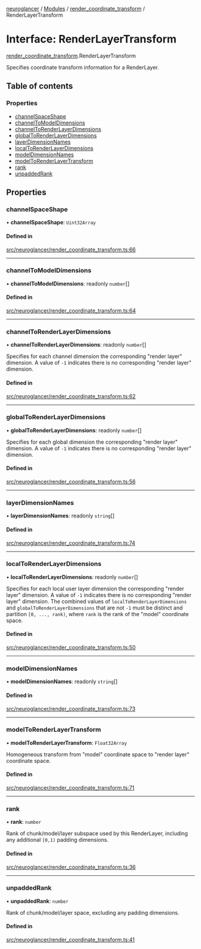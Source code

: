 [neuroglancer](../README.md) / [Modules](../modules.md) / [render\_coordinate\_transform](../modules/render_coordinate_transform.md) / RenderLayerTransform

# Interface: RenderLayerTransform

[render_coordinate_transform](../modules/render_coordinate_transform.md).RenderLayerTransform

Specifies coordinate transform information for a RenderLayer.

## Table of contents

### Properties

- [channelSpaceShape](render_coordinate_transform.RenderLayerTransform.md#channelspaceshape)
- [channelToModelDimensions](render_coordinate_transform.RenderLayerTransform.md#channeltomodeldimensions)
- [channelToRenderLayerDimensions](render_coordinate_transform.RenderLayerTransform.md#channeltorenderlayerdimensions)
- [globalToRenderLayerDimensions](render_coordinate_transform.RenderLayerTransform.md#globaltorenderlayerdimensions)
- [layerDimensionNames](render_coordinate_transform.RenderLayerTransform.md#layerdimensionnames)
- [localToRenderLayerDimensions](render_coordinate_transform.RenderLayerTransform.md#localtorenderlayerdimensions)
- [modelDimensionNames](render_coordinate_transform.RenderLayerTransform.md#modeldimensionnames)
- [modelToRenderLayerTransform](render_coordinate_transform.RenderLayerTransform.md#modeltorenderlayertransform)
- [rank](render_coordinate_transform.RenderLayerTransform.md#rank)
- [unpaddedRank](render_coordinate_transform.RenderLayerTransform.md#unpaddedrank)

## Properties

### channelSpaceShape

• **channelSpaceShape**: `Uint32Array`

#### Defined in

[src/neuroglancer/render_coordinate_transform.ts:66](https://github.com/ActiveBrainAtlas2/neuroglancer/blob/540617bc/src/neuroglancer/render_coordinate_transform.ts#L66)

___

### channelToModelDimensions

• **channelToModelDimensions**: readonly `number`[]

#### Defined in

[src/neuroglancer/render_coordinate_transform.ts:64](https://github.com/ActiveBrainAtlas2/neuroglancer/blob/540617bc/src/neuroglancer/render_coordinate_transform.ts#L64)

___

### channelToRenderLayerDimensions

• **channelToRenderLayerDimensions**: readonly `number`[]

Specifies for each channel dimension the corresponding "render layer" dimension.  A value of
`-1` indicates there is no corresponding "render layer" dimension.

#### Defined in

[src/neuroglancer/render_coordinate_transform.ts:62](https://github.com/ActiveBrainAtlas2/neuroglancer/blob/540617bc/src/neuroglancer/render_coordinate_transform.ts#L62)

___

### globalToRenderLayerDimensions

• **globalToRenderLayerDimensions**: readonly `number`[]

Specifies for each global dimension the corresponding "render layer" dimension.  A value of
`-1` indicates there is no corresponding "render layer" dimension.

#### Defined in

[src/neuroglancer/render_coordinate_transform.ts:56](https://github.com/ActiveBrainAtlas2/neuroglancer/blob/540617bc/src/neuroglancer/render_coordinate_transform.ts#L56)

___

### layerDimensionNames

• **layerDimensionNames**: readonly `string`[]

#### Defined in

[src/neuroglancer/render_coordinate_transform.ts:74](https://github.com/ActiveBrainAtlas2/neuroglancer/blob/540617bc/src/neuroglancer/render_coordinate_transform.ts#L74)

___

### localToRenderLayerDimensions

• **localToRenderLayerDimensions**: readonly `number`[]

Specifies for each local user layer dimension the corresponding "render layer" dimension.  A
value of `-1` indicates there is no corresponding "render layer" dimension.  The combined
values of `localToRenderLayerDimensions` and `globalToRenderLayerDimensions` that are not `-1`
must be distinct and partition `[0, ..., rank)`, where `rank` is the rank of the "model"
coordinate space.

#### Defined in

[src/neuroglancer/render_coordinate_transform.ts:50](https://github.com/ActiveBrainAtlas2/neuroglancer/blob/540617bc/src/neuroglancer/render_coordinate_transform.ts#L50)

___

### modelDimensionNames

• **modelDimensionNames**: readonly `string`[]

#### Defined in

[src/neuroglancer/render_coordinate_transform.ts:73](https://github.com/ActiveBrainAtlas2/neuroglancer/blob/540617bc/src/neuroglancer/render_coordinate_transform.ts#L73)

___

### modelToRenderLayerTransform

• **modelToRenderLayerTransform**: `Float32Array`

Homogeneous transform from "model" coordinate space to "render layer" coordinate space.

#### Defined in

[src/neuroglancer/render_coordinate_transform.ts:71](https://github.com/ActiveBrainAtlas2/neuroglancer/blob/540617bc/src/neuroglancer/render_coordinate_transform.ts#L71)

___

### rank

• **rank**: `number`

Rank of chunk/model/layer subspace used by this RenderLayer, including any additional `[0,1)`
padding dimensions.

#### Defined in

[src/neuroglancer/render_coordinate_transform.ts:36](https://github.com/ActiveBrainAtlas2/neuroglancer/blob/540617bc/src/neuroglancer/render_coordinate_transform.ts#L36)

___

### unpaddedRank

• **unpaddedRank**: `number`

Rank of chunk/model/layer space, excluding any padding dimensions.

#### Defined in

[src/neuroglancer/render_coordinate_transform.ts:41](https://github.com/ActiveBrainAtlas2/neuroglancer/blob/540617bc/src/neuroglancer/render_coordinate_transform.ts#L41)
